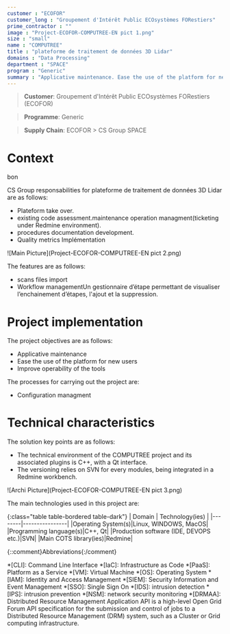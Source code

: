 ```yaml
---
customer : "ECOFOR"
customer_long : "Groupement d'Intérêt Public ECOsystèmes FORestiers"
prime_contractor : ""
image : "Project-ECOFOR-COMPUTREE-EN pict 1.png"
size : "small"
name : "COMPUTREE"
title : "plateforme de traitement de données 3D Lidar"
domains : "Data Processing"
department : "SPACE"
program : "Generic"
summary : "Applicative maintenance. Ease the use of the platform for new users. Improve operability of the tools"
---
```


> __Customer__\: Groupement d'Intérêt Public ECOsystèmes FORestiers (ECOFOR)

> __Programme__\: Generic

> __Supply Chain__\: ECOFOR >  CS Group SPACE


# Context

bon

CS Group responsabilities for plateforme de traitement de données 3D Lidar are as follows:
* Plateform take over. 
* existing code assessment.maintenance operation managment(ticketing under Redmine environment). 
* procedures documentation development.
* Quality metrics Implémentation

![Main Picture](Project-ECOFOR-COMPUTREE-EN pict 2.png)

The features are as follows:
* scans files import
* Workflow managementUn gestionnaire d’étape permettant de visualiser l’enchainement d’étapes, l'ajout et la suppression.

# Project implementation

The project objectives are as follows:
* Applicative maintenance
* Ease the use of the platform for new users
* Improve operability of the tools

The processes for carrying out the project are:
* Configuration managment

# Technical characteristics

The solution key points are as follows:
* The technical environment of the COMPUTREE project and its associated plugins is C++, with a Qt interface.
* The versioning relies on SVN for every modules, being integrated in a Redmine workbench.

![Archi Picture](Project-ECOFOR-COMPUTREE-EN pict 3.png)

The main technologies used in this project are:

{:class="table table-bordered table-dark"}
| Domain | Technology(ies) |
|--------|----------------|
|Operating System(s)|Linux, WINDOWS, MacOS|
|Programming language(s)|C++, Qt|
|Production software (IDE, DEVOPS etc.)|SVN|
|Main COTS library(ies)|Redmine|



{::comment}Abbreviations{:/comment}

*[CLI]: Command Line Interface
*[IaC]: Infrastructure as Code
*[PaaS]: Platform as a Service
*[VM]: Virtual Machine
*[OS]: Operating System
*[IAM]: Identity and Access Management
*[SIEM]: Security Information and Event Management
*[SSO]: Single Sign On
*[IDS]: intrusion detection
*[IPS]: intrusion prevention
*[NSM]: network security monitoring
*[DRMAA]: Distributed Resource Management Application API is a high-level Open Grid Forum API specification for the submission and control of jobs to a Distributed Resource Management (DRM) system, such as a Cluster or Grid computing infrastructure.
